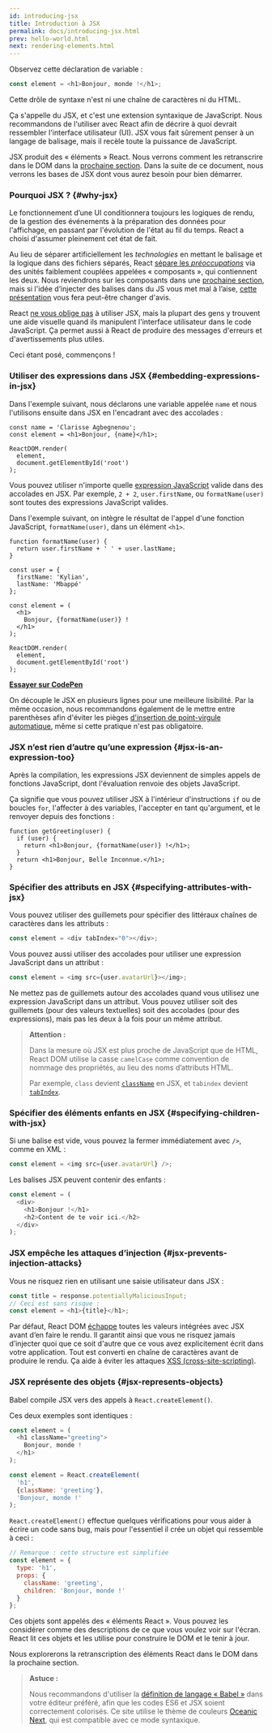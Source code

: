 ```yaml
---
id: introducing-jsx
title: Introduction à JSX
permalink: docs/introducing-jsx.html
prev: hello-world.html
next: rendering-elements.html
---
```


Observez cette déclaration de variable :

```js
const element = <h1>Bonjour, monde !</h1>;
```

Cette drôle de syntaxe n'est ni une chaîne de caractères ni du HTML.

Ça s'appelle du JSX, et c'est une extension syntaxique de JavaScript. Nous recommandons de l'utiliser avec React afin de décrire à quoi devrait ressembler l'interface utilisateur (UI). JSX vous fait sûrement penser à un langage de balisage, mais il recèle toute la puissance de JavaScript.

JSX produit des « éléments » React. Nous verrons comment les retranscrire dans le DOM dans la [prochaine section](/docs/rendering-elements.html). Dans la suite de ce document, nous verrons les bases de JSX dont vous aurez besoin pour bien démarrer.

### Pourquoi JSX ? {#why-jsx}

Le fonctionnement d’une UI conditionnera toujours les logiques de rendu, de la gestion des événements à la préparation des données pour l'affichage, en passant par l'évolution de l'état au fil du temps. React a choisi d'assumer pleinement cet état de fait.

Au lieu de séparer artificiellement les *technologies* en mettant le balisage et la logique dans des fichiers séparés, React [sépare les *préoccupations*](https://fr.wikipedia.org/wiki/S%C3%A9paration_des_pr%C3%A9occupations) via des unités faiblement couplées appelées « composants », qui contiennent les deux. Nous reviendrons sur les composants dans une [prochaine section](/docs/components-and-props.html), mais si l'idée d’injecter des balises dans du JS vous met mal à l’aise, [cette présentation](https://www.youtube.com/watch?v=x7cQ3mrcKaY) vous fera peut-être changer d'avis.

React [ne vous oblige pas](/docs/react-without-jsx.html) à utiliser JSX, mais la plupart des gens y trouvent une aide visuelle quand ils manipulent l'interface utilisateur dans le code JavaScript. Ça permet aussi à React de produire des messages d'erreurs et d'avertissements plus utiles.

Ceci étant posé, commençons !

### Utiliser des expressions dans JSX {#embedding-expressions-in-jsx}

Dans l'exemple suivant, nous déclarons une variable appelée `name` et nous l'utilisons ensuite dans JSX en l'encadrant avec des accolades :

```js{1,2}
const name = 'Clarisse Agbegnenou';
const element = <h1>Bonjour, {name}</h1>;

ReactDOM.render(
  element,
  document.getElementById('root')
);
```

Vous pouvez utiliser n'importe quelle [expression JavaScript](https://developer.mozilla.org/fr/docs/Web/JavaScript/Guide/Expressions_et_Op%C3%A9rateurs#Expressions) valide dans des accolades en JSX. Par exemple, `2 + 2`, `user.firstName`, ou `formatName(user)` sont toutes des expressions JavaScript valides.

Dans l'exemple suivant, on intègre le résultat de l'appel d'une fonction JavaScript, `formatName(user)`, dans un élément `<h1>`.

```js{12}
function formatName(user) {
  return user.firstName + ' ' + user.lastName;
}

const user = {
  firstName: 'Kylian',
  lastName: 'Mbappé'
};

const element = (
  <h1>
    Bonjour, {formatName(user)} !
  </h1>
);

ReactDOM.render(
  element,
  document.getElementById('root')
);
```

**[Essayer sur CodePen](codepen://introducing-jsx)**

On découple le JSX en plusieurs lignes pour une meilleure lisibilité. Par la même occasion, nous recommandons également de le mettre entre parenthèses afin d'éviter les pièges [d'insertion de point-virgule automatique](http://stackoverflow.com/q/2846283), même si cette pratique n'est pas obligatoire.

### JSX n’est rien d’autre qu’une expression {#jsx-is-an-expression-too}

Après la compilation, les expressions JSX deviennent de simples appels de fonctions JavaScript, dont l'évaluation renvoie des objets JavaScript.

Ça signifie que vous pouvez utiliser JSX à l'intérieur d'instructions `if` ou de boucles `for`, l'affecter à des variables, l'accepter en tant qu'argument, et le renvoyer depuis des fonctions :

```js{3,5}
function getGreeting(user) {
  if (user) {
    return <h1>Bonjour, {formatName(user)} !</h1>;
  }
  return <h1>Bonjour, Belle Inconnue.</h1>;
}
```

### Spécifier des attributs en JSX {#specifying-attributes-with-jsx}

Vous pouvez utiliser des guillemets pour spécifier des littéraux chaînes de caractères dans les attributs :

```js
const element = <div tabIndex="0"></div>;
```

Vous pouvez aussi utiliser des accolades pour utiliser une expression JavaScript dans un attribut :

```js
const element = <img src={user.avatarUrl}></img>;
```

Ne mettez pas de guillemets autour des accolades quand vous utilisez une expression JavaScript dans un attribut. Vous pouvez utiliser soit des guillemets (pour des valeurs textuelles) soit des accolades (pour des expressions), mais pas les deux à la fois pour un même attribut.

>**Attention :**
>
>Dans la mesure où JSX est plus proche de JavaScript que de HTML, React DOM utilise la casse `camelCase` comme convention de nommage des propriétés, au lieu des noms d’attributs HTML.
>
>Par exemple, `class` devient [`className`](https://developer.mozilla.org/fr/docs/Web/API/Element/className) en JSX, et `tabindex` devient [`tabIndex`](https://developer.mozilla.org/fr/docs/Web/API/HTMLElement/tabIndex).

### Spécifier des éléments enfants en JSX {#specifying-children-with-jsx}

Si une balise est vide, vous pouvez la fermer immédiatement avec `/>`, comme en XML :

```js
const element = <img src={user.avatarUrl} />;
```

Les balises JSX peuvent contenir des enfants :

```js
const element = (
  <div>
    <h1>Bonjour !</h1>
    <h2>Content de te voir ici.</h2>
  </div>
);
```

### JSX empêche les attaques d’injection {#jsx-prevents-injection-attacks}

Vous ne risquez rien en utilisant une saisie utilisateur dans JSX :

```js
const title = response.potentiallyMaliciousInput;
// Ceci est sans risque :
const element = <h1>{title}</h1>;
```


Par défaut, React DOM [échappe](http://stackoverflow.com/questions/7381974/which-characters-need-to-be-escaped-on-html) toutes les valeurs intégrées avec JSX avant d’en faire le rendu. Il garantit ainsi que vous ne risquez jamais d’injecter quoi que ce soit d'autre que ce vous avez explicitement écrit dans votre application. Tout est converti en chaîne de caractères avant de produire le rendu. Ça aide à éviter les attaques [XSS (cross-site-scripting)](https://fr.wikipedia.org/wiki/Cross-site_scripting).

### JSX représente des objets {#jsx-represents-objects}

Babel compile JSX vers des appels à `React.createElement()`.

Ces deux exemples sont identiques :

```js
const element = (
  <h1 className="greeting">
    Bonjour, monde !
  </h1>
);
```

```js
const element = React.createElement(
  'h1',
  {className: 'greeting'},
  'Bonjour, monde !'
);
```

`React.createElement()` effectue quelques vérifications pour vous aider à écrire un code sans bug, mais pour l'essentiel il crée un objet qui ressemble à ceci :

```js
// Remarque : cette structure est simplifiée
const element = {
  type: 'h1',
  props: {
    className: 'greeting',
    children: 'Bonjour, monde !'
  }
};
```

Ces objets sont appelés des « éléments React ». Vous pouvez les considérer comme des descriptions de ce que vous voulez voir sur l'écran. React lit ces objets et les utilise pour construire le DOM et le tenir à jour.

Nous explorerons la retranscription des éléments React dans le DOM dans la prochaine section.

>**Astuce :**
>
>Nous recommandons d'utiliser la [définition de langage « Babel »](http://babeljs.io/docs/editors) dans votre éditeur préféré, afin que les codes ES6 et JSX soient correctement colorisés. Ce site utilise le thème de couleurs [Oceanic Next](https://labs.voronianski.com/oceanic-next-color-scheme/), qui est compatible avec ce mode syntaxique.
